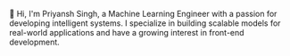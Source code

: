 👋 Hi, I'm Priyansh Singh, a Machine Learning Engineer with a passion for developing intelligent systems. I specialize in building scalable models for real-world applications and have a growing interest in front-end development.



  
<!---
priyanshsingh11/priyanshsingh11 is a ✨ special ✨ repository because its `README.md` (this file) appears on your GitHub profile.
You can click the Preview link to take a look at your changes.
--->
